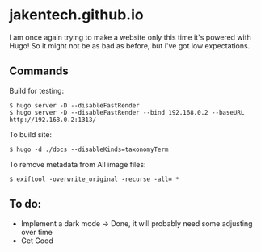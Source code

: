 # jakentech.github.io
I am once again trying to make a website only this time it's powered with Hugo! So it might not be as bad as before, but i've got low expectations.

## Commands
Build for testing:
```console
$ hugo server -D --disableFastRender
$ hugo server -D --disableFastRender --bind 192.168.0.2 --baseURL http://192.168.0.2:1313/
```

To build site:
```console
$ hugo -d ./docs --disableKinds=taxonomyTerm
```

To remove metadata from All image files:
```console
$ exiftool -overwrite_original -recurse -all= *
```

## To do:
-   Implement a dark mode -> Done, it will probably need some adjusting over time
-   Get Good